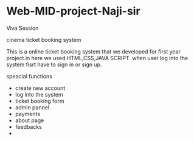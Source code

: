 # Web-MID-project-Naji-sir
Viva Session

cinema ticket booking system

This is a online ticket booking system that we developed for first year project.in here we used HTML,CSS,JAVA SCRIPT.
when user log into the system fisrt have to sign in or sign up.

speacial functions
* create new account
* log into the system
* ticket booking form
* admin pannel
* payments
* about page
* feedbacks
*
